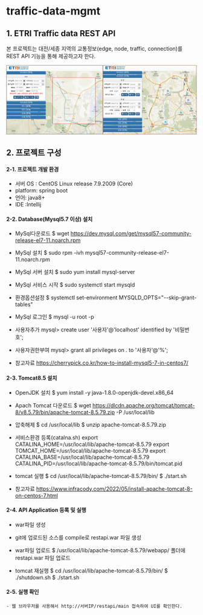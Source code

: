 # traffic-data-mgmt

## 1. ETRI Traffic data REST API
본 프로젝트는 대전/세종 지역의 교통정보(edge, node, traffic, connection)를 REST API 기능을 통해 제공하고자 한다.

![스크린샷](https://github.com/etri-city-traffic-brain/traffic-data-mgmt/blob/master/ETRI_Traffic_data_REST_API_01.png?raw=true)


## 2. 프로젝트 구성

#### 2-1. 프로젝트 개발 환경
  - 서버 OS : CentOS Linux release 7.9.2009 (Core)
  - platform: spring boot 
  - 언어: java8+
  - IDE :Intellij
	   
#### 2-2. Database(Mysql5.7 이상) 설치
  - MySql다운로드
         $ wget https://dev.mysql.com/get/mysql57-community-release-el7-11.noarch.rpm
  - MySql 설치
         $ sudo rpm -ivh mysql57-community-release-el7-11.noarch.rpm
  - MySql 서버 설치
         $ sudo yum install mysql-server
  - MySql 서비스 시작
         $ sudo systemctl start mysqld
  - 환경옵션설정
         $ systemctl set-environment MYSQLD_OPTS="--skip-grant-tables"
  - MySql 로그인
         $ mysql -u root -p        
  - 사용자추가
          mysql> create user '사용자'@'localhost' identified by '비밀번호';
  - 사용자권한부여
          mysql> grant all privileges on *.* to '사용자'@'%';       
                   
  - 참고자료
          https://cherrypick.co.kr/how-to-install-mysql5-7-in-centos7/
          
            
#### 2-3. Tomcat8.5 설치
  - OpenJDK 설치
         $ yum install -y java-1.8.0-openjdk-devel.x86_64
  - Apach Tomcat 다운로드
         $ wget https://dlcdn.apache.org/tomcat/tomcat-8/v8.5.79/bin/apache-tomcat-8.5.79.zip -P /usr/local/lib
  - 압축해제
         $ cd /usr/local/lib
         $ unzip apache-tomcat-8.5.79.zip
  - 서비스환경 등록(catalna.sh)
          export CATALINA_HOME=/usr/local/lib/apache-tomcat-8.5.79
          export TOMCAT_HOME=/usr/local/lib/apache-tomcat-8.5.79
          export CATALINA_BASE=/usr/local/lib/apache-tomcat-8.5.79
          CATALINA_PID=/usr/local/lib/apache-tomcat-8.5.79/bin/tomcat.pid
  - tomcat 실행
         $ cd /usr/local/lib/apache-tomcat-8.5.79/bin/
         $ ./start.sh
            
  - 참고자료
          https://www.infracody.com/2022/05/install-apache-tomcat-8-on-centos-7.html
          
#### 2-4. API Application 등록 및 실행
  - war파일 생성
  - git에 업로드된 소스를 compile로 restapi.war 파일 생성
          
  - war파일 업로드
         $ /usr/local/lib/apache-tomcat-8.5.79/webapp/ 폴더에 restapi.war 파일 업로드
          
  - tomcat 재실행
         $ cd /usr/local/lib/apache-tomcat-8.5.79/bin/
         $ ./shutdown.sh
         $ ./start.sh
    
#### 2-5. 실행 확인
    - 웹 브라우저를 사용해서 http://서버IP/restapi/main 접속하여 UI를 확인한다.
       

